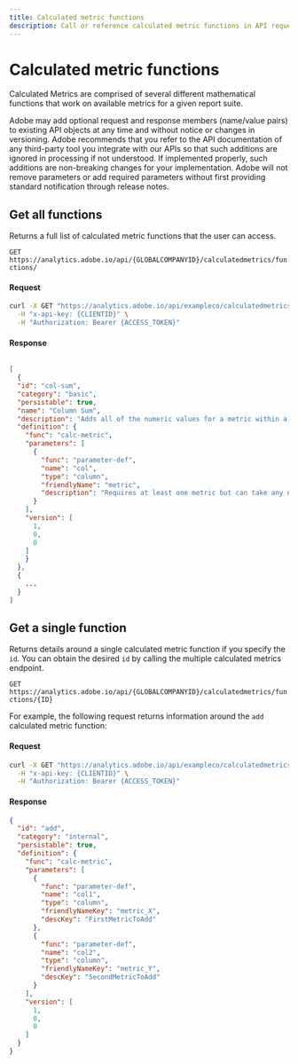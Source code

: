 ```yaml
---
title: Calculated metric functions
description: Call or reference calculated metric functions in API requests.
---
```


# Calculated metric functions

Calculated Metrics are comprised of several different mathematical functions that work on available metrics for a given report suite.

<InlineAlert variant="info" slots="text" />

Adobe may add optional request and response members (name/value pairs) to existing API objects at any time and without notice or changes in versioning. Adobe recommends that you refer to the API documentation of any third-party tool you integrate with our APIs so that such additions are ignored in processing if not understood. If implemented properly, such additions are non-breaking changes for your implementation. Adobe will not remove parameters or add required parameters without first providing standard notification through release notes.

## Get all functions

Returns a full list of calculated metric functions that the user can access.

`GET https://analytics.adobe.io/api/{GLOBALCOMPANYID}/calculatedmetrics/functions/`

<CodeBlock slots="heading, code" repeat="2" languages="CURL,JSON"/>

#### Request

```sh
curl -X GET "https://analytics.adobe.io/api/exampleco/calculatedmetrics/functions" \
  -H "x-api-key: {CLIENTID}" \
  -H "Authorization: Bearer {ACCESS_TOKEN}"
```

#### Response

```json

[
  {
  "id": "col-sum",
  "category": "basic",
  "persistable": true,
  "name": "Column Sum",
  "description": "Adds all of the numeric values for a metric within a column (across the elements of a dimension).",
  "definition": {
    "func": "calc-metric",
    "parameters": [
      {
        "func": "parameter-def",
        "name": "col",
        "type": "column",
        "friendlyName": "metric",
        "description": "Requires at least one metric but can take any number of metrics as parameters."
      }
    ],
    "version": [
      1,
      0,
      0
    ]
    }
  },
  {
    ...
  }
]
```

## Get a single function

Returns details around a single calculated metric function if you specify the `id`. You can obtain the desired `id` by calling the multiple calculated metrics endpoint.

`GET https://analytics.adobe.io/api/{GLOBALCOMPANYID}/calculatedmetrics/functions/{ID}`

For example, the following request returns information around the `add` calculated metric function:

<CodeBlock slots="heading, code" repeat="2" languages="CURL,JSON"/>

#### Request

```sh
curl -X GET "https://analytics.adobe.io/api/exampleco/calculatedmetrics/functions/add" \
  -H "x-api-key: {CLIENTID}" \
  -H "Authorization: Bearer {ACCESS_TOKEN}"
```

#### Response

```json
{
  "id": "add",
  "category": "internal",
  "persistable": true,
  "definition": {
    "func": "calc-metric",
    "parameters": [
      {
        "func": "parameter-def",
        "name": "col1",
        "type": "column",
        "friendlyNameKey": "metric_X",
        "descKey": "FirstMetricToAdd"
      },
      {
        "func": "parameter-def",
        "name": "col2",
        "type": "column",
        "friendlyNameKey": "metric_Y",
        "descKey": "SecondMetricToAdd"
      }
    ],
    "version": [
      1,
      0,
      0
    ]
  }
}
```

